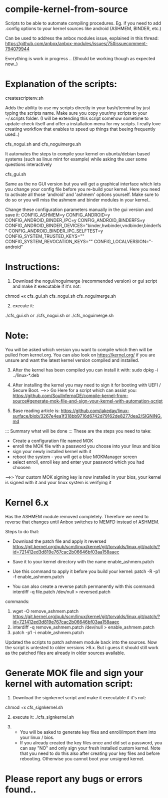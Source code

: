 # compile-kernel-from-source
Scripts to be able to automate compiling procedures. Eg. if you need to add .config options to your kernel sources like android (ASHMEM, BINDER, etc.)

Can be used to address the anbox modules issue, explained in this thread: https://github.com/anbox/anbox-modules/issues/75#issuecomment-794079944

Everything is work in progress .. (Should be working though as expected now..)

# Explanation of the scripts:
createscriptenv.sh

Adds the ability to use my scripts directly in your bash/terminal by just typing the scripts name. Make sure you copy your/my scripts to your ~/.scripts folder. (I will be extending this script somehow sometime to update-check itself and offer a installation menu for my scripts. I really love creating workflow that enables to speed up things that beeing frequently used..)

cfs_nogui.sh and cfs_noguimerge.sh

It automates the steps to compile your kernel on ubuntu/debian based systems (such as linux mint for example) while asking
the user some questions interactively

cfs_gui.sh

Same as the no GUI version but you will get a graphical interface which lets you change your config file before you re-build your kernel.
Here you need to activate all those 'android' and 'ashmem' options yourself. Make sure to do so or you will miss the ashmem and binder modules in your kernel..

Change these configuration parameters manually in the gui version and save it:
CONFIG_ASHMEM=y
CONFIG_ANDROID=y
CONFIG_ANDROID_BINDER_IPC=y
CONFIG_ANDROID_BINDERFS=y
CONFIG_ANDROID_BINDER_DEVICES="binder,hwbinder,vndbinder,binderfs"
CONFIG_ANDROID_BINDER_IPC_SELFTEST=y
CONFIG_SYSTEM_TRUSTED_KEYS=""
CONFIG_SYSTEM_REVOCATION_KEYS=""
CONFIG_LOCALVERSION="-android"

# Instructions:

1. Download the nogui/noguimerge (recommended version) or gui script and make it executable if it's not:

chmod +x cfs_gui.sh cfs_nogui.sh cfs_noguimerge.sh

2. execute it:

./cfs_gui.sh
or
./cfs_nogui.sh
or
./cfs_noguimerge.sh

# Note:
You will be asked which version you want to compile which then will be pulled from kernel.org.
You can also look on https://kernel.org/ if you are unsure and want the latest kernel version compiled and installed.

3. After the kernel has been compiled you can install it with:
sudo dpkg -i ../linux-*.deb

4. After installing the kernel you may need to sign it for booting with UEFI / Secure Boot.
-->> Go Here for a script which can assist you: https://github.com/SoulInfernoDE/compile-kernel-from-source#generate-mok-file-and-sign-your-kernel-with-automation-script
5. Base reading article is: https://github.com/jakeday/linux-surface/blob/3267e4ea1f318bb9716d6742d79162de8277dea2/SIGNING.md

::: Summary what will be done :::
These are the steps you need to take:
- Create a configuration file named MOK
- enroll the MOK file with a password you choose into your linux and bios
- sign your newly installed kernel with it
- reboot the system - you will get a blue MOKManager screen
- select enroll, enroll key and enter your password which you had choosen

-->> Your custom MOK signing key is now installed in your bios, your kernel is signed with it and your linux system is verifying it

# Kernel 6.x
Has the ASHMEM module removed completely. Therefore we need to reverse that changes until Anbox switches to MEMFD instead of ASHMEM.

Steps to do that:
- Download the patch file and apply it reversed
  https://git.kernel.org/pub/scm/linux/kernel/git/torvalds/linux.git/patch/?id=721412ed3d819e767cac2b06646bf03aa158aaec
- Save it to your kernel directory with the name enable_ashmem.patch
- Use this command to apply it before you build your kernel:
patch -R -p1 -f enable_ashmem.patch

- You can also create a reverse patch permanently with this command:
interdiff -q file.patch /dev/null > reversed.patch

commands:
1. wget -O remove_ashmem.patch https://git.kernel.org/pub/scm/linux/kernel/git/torvalds/linux.git/patch/?id=721412ed3d819e767cac2b06646bf03aa158aaec
2. interdiff -q remove_ashmem.patch /dev/null > enable_ashmem.patch
3. patch -p1 -i enable_ashmem.patch

Updated the scripts to patch ashmem module back into the sources. Now the script is untested to older versions >6.x.
But i guess it should still work as the patched files are already in older sources available.


# Generate MOK file and sign your kernel with automation script:

1. Download the signkernel script and make it executable if it's not:

chmod +x cfs_signkernel.sh

2. execute it:
./cfs_signkernel.sh

3. - You will be asked to generate key files and enroll/import them into your linux / bios.
   - If you already created the key files once and did set a password, you can say "NO" and
     only sign your fresh installed custom kernel. Note that you need to do this also after
     creating your key files and before rebooting.
     Otherwise you cannot boot your unsigned kernel.


# Please report any bugs or errors found..
